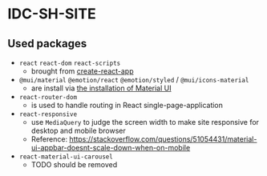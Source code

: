 # IDC-SH-SITE

## Used packages

- `react` `react-dom` `react-scripts`
    - brought from [create-react-app](https://create-react-app.dev/docs/getting-started)
- `@mui/material` `@emotion/react` `@emotion/styled` / `@mui/icons-material`
    - are install via [the installation of Material UI](https://mui.com/material-ui/getting-started/installation/)
- `react-router-dom`
    - is used to handle routing in React single-page-application
- `react-responsive`
    - use `MediaQuery` to judge the screen width to make site responsive for desktop and mobile browser
    - Reference: <https://stackoverflow.com/questions/51054431/material-ui-appbar-doesnt-scale-down-when-on-mobile>
- `react-material-ui-carousel`
    - TODO should be removed
